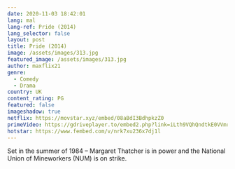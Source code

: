 ```yaml
---
date: 2020-11-03 18:42:01
lang: mal
lang-ref: Pride (2014)
lang_selector: false
layout: post
title: Pride (2014)
image: /assets/images/313.jpg
featured_image: /assets/images/313.jpg
author: maxflix21
genre:
  - Comedy
  - Drama
country: UK
content_rating: PG
featured: false
imageshadow: true
netflix: https://movstar.xyz/embed/08aBdI3BdhpkzZ0
primeVideo: https://gdriveplayer.to/embed2.php?link=iLth9VQhQndtkE0VVmruBAtv7pc8oTMHQ1UtxwEVOIkWm2cR5BjSNDPnfRRpxTRNlhhSuWdRKtB49jggN6amDsc%252FEQcR0KEkRwyBfsXrXHYEqP%252BO%252BEA4lKKhnvuuYpTRSs1jms4nGbyQqIJinB0ji0vPuKgdFQ3Qj8BsUKAY5OjkwamOC4EdxHCWEc1ZA7R5Y%253D
hotstar: https://www.fembed.com/v/nrk7xu236x7dj1l
---
```

Set in the summer of 1984 – Margaret Thatcher is in power and the National Union of Mineworkers (NUM) is on strike.